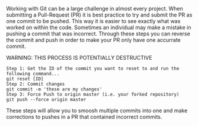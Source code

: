 Working with Git can be a large challenge in almost every project. When submitting a Pull-Request (PR) it is best practice to try and submit the PR as one commit to be pushed. This way it is easier to see exactly what was worked on within the code. Sometimes an individual may make a mistake in pushing a commit that was incorrect. Through these steps you can reverse the commit and push in order to make your PR only have one accurrate commit.

WARNING: THIS PROCESS IS POTENTIALLY DESTRUCTIVE

    Step 1: Get the ID of the commit you want to reset to and run the following command...
    git reset [ID]
    Step 2: Commit changes
    git commit -m 'these are my changes' 
    Step 3: Force Push to origin master (i.e. your forked repository) 
    git push --force origin master 

These steps will allow you to smoosh multiple commits into one and make corrections to pushes in a PR that contained incorrect commits.
